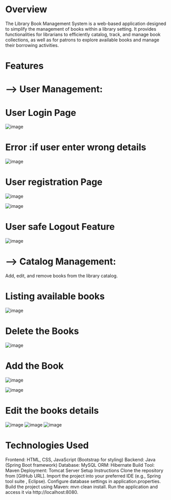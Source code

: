 # Overview
The Library Book Management System is a web-based application designed to simplify the management of books within a library setting. It provides functionalities for librarians to efficiently catalog, track, and manage book collections, as well as for patrons to explore available books and manage their borrowing activities.

# Features

# --> User Management: 

# User Login Page
![image](https://github.com/Sahilkotnala/BookStack.com/assets/77192880/0fdb934d-5c0c-4c6d-8893-a911252db604)

# Error :if user enter wrong details

![image](https://github.com/Sahilkotnala/BookStack.com/assets/77192880/fb036fa8-e3da-4cbf-bda6-dad8fb8bd931)

# User registration Page

![image](https://github.com/Sahilkotnala/BookStack.com/assets/77192880/4ef66204-d7a8-47ff-9068-59ebb71579f5)

![image](https://github.com/Sahilkotnala/BookStack.com/assets/77192880/4b1d5905-add7-4940-a345-85c642997bb8)

# User safe Logout Feature
![image](https://github.com/Sahilkotnala/BookStack.com/assets/77192880/33b20e97-4287-4f91-872b-6fb33ee935d7)


# --> Catalog Management: 
Add, edit, and remove books from the library catalog.

# Listing available books
![image](https://github.com/Sahilkotnala/BookStack.com/assets/77192880/f73044f3-affe-4e19-a65b-de1c91e27a0a)

# Delete the Books
![image](https://github.com/Sahilkotnala/BookStack.com/assets/77192880/a3c294b4-2e75-486a-8a46-315882948b83)

# Add the Book
![image](https://github.com/Sahilkotnala/BookStack.com/assets/77192880/392a049a-d0c1-4e69-b8dd-fc1c982c3786)

![image](https://github.com/Sahilkotnala/BookStack.com/assets/77192880/2b9cef5e-0876-4182-8eee-e2e6474e01db)

# Edit the books details 
![image](https://github.com/Sahilkotnala/BookStack.com/assets/77192880/df9a32d3-dff4-4680-b88a-0fbdae581c42)
![image](https://github.com/Sahilkotnala/BookStack.com/assets/77192880/d1ef5864-77a4-4cb5-929b-619a44420a16)
![image](https://github.com/Sahilkotnala/BookStack.com/assets/77192880/32dbf191-3851-431c-89e1-ea4ff1ec5ba6)


# Technologies Used
Frontend: HTML, CSS, JavaScript (Bootstrap for styling)
Backend: Java (Spring Boot framework)
Database: MySQL
ORM: Hibernate
Build Tool: Maven
Deployment: Tomcat Server
Setup Instructions
Clone the repository from [GitHub URL].
Import the project into your preferred IDE (e.g., Spring tool suite , Eclipse).
Configure database settings in application.properties.
Build the project using Maven: mvn clean install.
Run the application and access it via http://localhost:8080.
